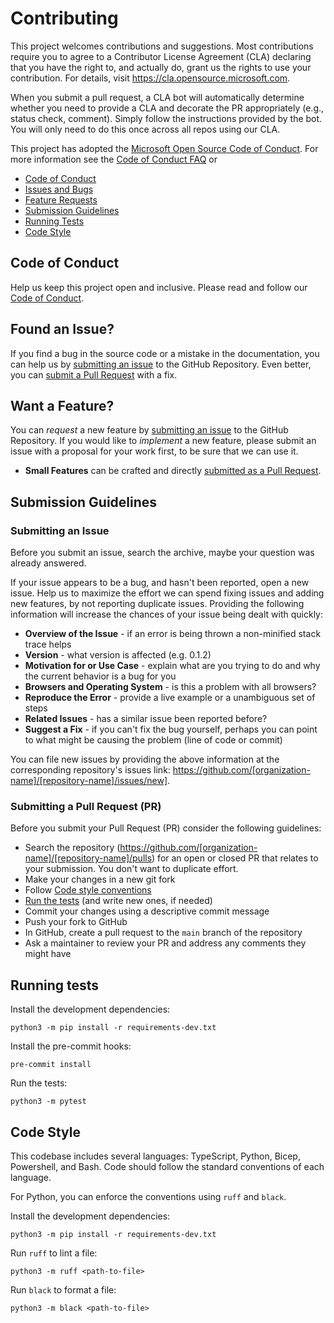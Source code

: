 # Contributing

This project welcomes contributions and suggestions.  Most contributions require you to agree to a
Contributor License Agreement (CLA) declaring that you have the right to, and actually do, grant us
the rights to use your contribution. For details, visit https://cla.opensource.microsoft.com.

When you submit a pull request, a CLA bot will automatically determine whether you need to provide
a CLA and decorate the PR appropriately (e.g., status check, comment). Simply follow the instructions
provided by the bot. You will only need to do this once across all repos using our CLA.

This project has adopted the [Microsoft Open Source Code of Conduct](https://opensource.microsoft.com/codeofconduct/).
For more information see the [Code of Conduct FAQ](https://opensource.microsoft.com/codeofconduct/faq/) or

 - [Code of Conduct](#coc)
 - [Issues and Bugs](#issue)
 - [Feature Requests](#feature)
 - [Submission Guidelines](#submit)
 - [Running Tests](#tests)
 - [Code Style](#style)

## <a name="coc"></a> Code of Conduct
Help us keep this project open and inclusive. Please read and follow our [Code of Conduct](https://opensource.microsoft.com/codeofconduct/).

## <a name="issue"></a> Found an Issue?
If you find a bug in the source code or a mistake in the documentation, you can help us by
[submitting an issue](#submit-issue) to the GitHub Repository. Even better, you can
[submit a Pull Request](#submit-pr) with a fix.

## <a name="feature"></a> Want a Feature?
You can *request* a new feature by [submitting an issue](#submit-issue) to the GitHub
Repository. If you would like to *implement* a new feature, please submit an issue with
a proposal for your work first, to be sure that we can use it.

* **Small Features** can be crafted and directly [submitted as a Pull Request](#submit-pr).

## <a name="submit"></a> Submission Guidelines

### <a name="submit-issue"></a> Submitting an Issue
Before you submit an issue, search the archive, maybe your question was already answered.

If your issue appears to be a bug, and hasn't been reported, open a new issue.
Help us to maximize the effort we can spend fixing issues and adding new
features, by not reporting duplicate issues.  Providing the following information will increase the
chances of your issue being dealt with quickly:

* **Overview of the Issue** - if an error is being thrown a non-minified stack trace helps
* **Version** - what version is affected (e.g. 0.1.2)
* **Motivation for or Use Case** - explain what are you trying to do and why the current behavior is a bug for you
* **Browsers and Operating System** - is this a problem with all browsers?
* **Reproduce the Error** - provide a live example or a unambiguous set of steps
* **Related Issues** - has a similar issue been reported before?
* **Suggest a Fix** - if you can't fix the bug yourself, perhaps you can point to what might be
  causing the problem (line of code or commit)

You can file new issues by providing the above information at the corresponding repository's issues link: https://github.com/[organization-name]/[repository-name]/issues/new].

### <a name="submit-pr"></a> Submitting a Pull Request (PR)
Before you submit your Pull Request (PR) consider the following guidelines:

* Search the repository (https://github.com/[organization-name]/[repository-name]/pulls) for an open or closed PR
  that relates to your submission. You don't want to duplicate effort.
* Make your changes in a new git fork
* Follow [Code style conventions](#style)
* [Run the tests](#tests) (and write new ones, if needed)
* Commit your changes using a descriptive commit message
* Push your fork to GitHub
* In GitHub, create a pull request to the `main` branch of the repository
* Ask a maintainer to review your PR and address any comments they might have

## <a name="tests"></a> Running tests

Install the development dependencies:

```
python3 -m pip install -r requirements-dev.txt
```

Install the pre-commit hooks:

```
pre-commit install
```

Run the tests:

```
python3 -m pytest
```

## <a name="style"></a> Code Style

This codebase includes several languages: TypeScript, Python, Bicep, Powershell, and Bash.
Code should follow the standard conventions of each language.

For Python, you can enforce the conventions using `ruff` and `black`.

Install the development dependencies:

```
python3 -m pip install -r requirements-dev.txt
```

Run `ruff` to lint a file:

```
python3 -m ruff <path-to-file>
```

Run `black` to format a file:

```
python3 -m black <path-to-file>
```
